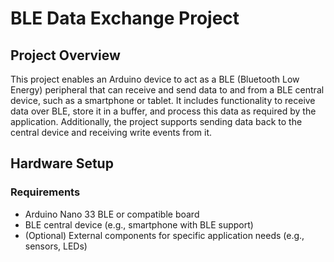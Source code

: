# BLE Data Exchange Project

## Project Overview

This project enables an Arduino device to act as a BLE (Bluetooth Low Energy) peripheral that can receive and send data to and from a BLE central device, such as a smartphone or tablet. It includes functionality to receive data over BLE, store it in a buffer, and process this data as required by the application. Additionally, the project supports sending data back to the central device and receiving write events from it.

## Hardware Setup

### Requirements

- Arduino Nano 33 BLE or compatible board
- BLE central device (e.g., smartphone with BLE support)
- (Optional) External components for specific application needs (e.g., sensors, LEDs)
